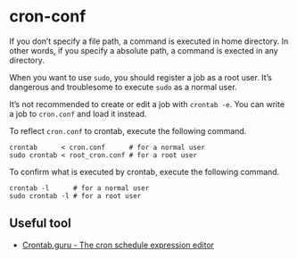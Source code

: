 # cron-conf
If you don’t specify a file path, a command is executed in home directory.
In other words, if you specify a absolute path, a command is exected in any directory.

When you want to use `sudo`, you should register a job as a root user.
It’s dangerous and troublesome to execute `sudo` as a normal user.

It’s not recommended to create or edit a job with `crontab -e`.
You can write a job to `cron.conf` and load it instead.

To reflect `cron.conf` to crontab, execute the following command.

```shell
crontab      < cron.conf      # for a normal user
sudo crontab < root_cron.conf # for a root user
```

To confirm what is executed by crontab, execute the following command.

```shell
crontab -l      # for a normal user
sudo crontab -l # for a root user
```

## Useful tool
* [Crontab.guru - The cron schedule expression editor](https://crontab.guru/#*_*_*_*_*)
